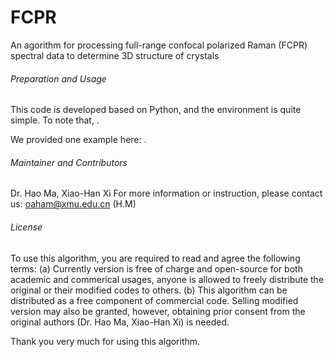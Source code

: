 # FCPR
An agorithm for processing full-range confocal polarized Raman (FCPR) spectral data to determine 3D structure of crystals

###### Preparation and Usage ######
This code is developed based on Python, and the environment is quite simple. To note that, .


We provided one example here:
.

###### Maintainer and Contributors ######
Dr. Hao Ma, Xiao-Han Xi
For more information or instruction, please contact us: oaham@xmu.edu.cn (H.M)

###### License ######
To use this algorithm, you are required to read and agree the following terms:
(a) Currently version is free of charge and open-source for both academic and commerical usages, anyone is allowed to freely distribute the original or their modified codes to others.
(b) This algorithm can be distributed as a free component of commercial code. Selling modified version may also be granted, however, obtaining prior consent from the original authors (Dr. Hao Ma, Xiao-Han Xi) is needed.

Thank you very much for using this algorithm.

